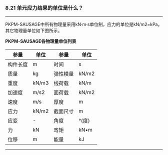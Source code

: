 ﻿### 8.21  单元应力结果的单位是什么？
---

PKPM-SAUSAGE中所有物理量采用kN·m·s单位制，应力的单位是kN/m2=kPa。其它物理量单位如下图所示。


**PKPM-SAUSAGE各物理量单位列表**

参量 | 单位 | 参量 | 单位
-|-|-|-
构件长度 | m | 时间 | s
质量 | kg | 弹性模量 | kN/m2
重度 | kN/m3 | 线荷载 | kN/m
加速度 | m/s2 | 面荷载 | kN/m2
速度 |  m/s | 厚度 | m
应力 | kN/m2 | 截面尺寸 | m
应变 | - | 角度 | °(度)
力 | kN | 弯矩 | kN•m
位移 | m | 能量 | kJ

---
